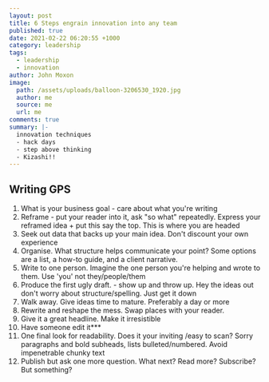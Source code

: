 ```yaml
---
layout: post
title: 6 Steps engrain innovation into any team
published: true
date: 2021-02-22 06:20:55 +1000
category: leadership
tags:
  - leadership
  - innovation
author: John Moxon
image:
  path: /assets/uploads/balloon-3206530_1920.jpg
  author: me
  source: me
  url: me
comments: true
summary: |-
  innovation techniques
  - hack days
  - step above thinking
  - Kizashi!!
---
```

## Writing GPS
1. What is your business goal - care about what you're writing
2. Reframe - put your reader into it, ask "so what" repeatedly. Express your reframed idea + put this say the top. This is where you are headed
3. Seek out data that backs up your main idea. Don't discount your own experience
4. Organise. What structure helps communicate your point? Some options are a list, a how-to guide, and a client narrative.
5. Write to one person. Imagine the one person you're helping and wrote to them. Use 'you' not they/people/them
6. Produce the first ugly draft. - show up and throw up. Hey the ideas out don't worry about structure/spelling. Just get it down
7. Walk away. Give ideas time to mature. Preferably a day or more
8. Rewrite and reshape the mess. Swap places with your reader.
9. Give it a great headline. Make it irresistible
10. Have someone edit it***
11. One final look for readability. Does it your inviting /easy to scan? Sorry paragraphs and bold subheads, lists bulleted/numbered. Avoid impenetrable chunky text
12. Publish but ask one more question. What next? Read more? Subscribe? But something?